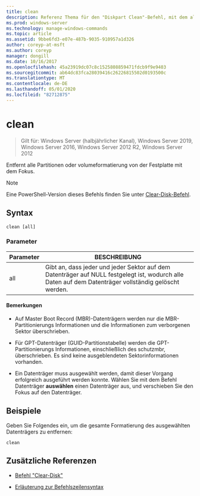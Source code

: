 ```yaml
---
title: clean
description: Referenz Thema für den "Diskpart Clean"-Befehl, mit dem alle Partitionen oder volumeformatierung aus dem Datenträger mit dem Fokus entfernt werden.
ms.prod: windows-server
ms.technology: manage-windows-commands
ms.topic: article
ms.assetid: 9bbe6fd3-e07e-487b-9035-910957a1d326
author: coreyp-at-msft
ms.author: coreyp
manager: dongill
ms.date: 10/16/2017
ms.openlocfilehash: 45a23919dc07c8c1525808859471fdcb9f9e9403
ms.sourcegitcommit: ab64dc83fca28039416c26226815502d0193500c
ms.translationtype: MT
ms.contentlocale: de-DE
ms.lasthandoff: 05/01/2020
ms.locfileid: "82712875"
---
```

# <a name="clean"></a>clean

> Gilt für: Windows Server (halbjährlicher Kanal), Windows Server 2019, Windows Server 2016, Windows Server 2012 R2, Windows Server 2012

Entfernt alle Partitionen oder volumeformatierung von der Festplatte mit dem Fokus.

>[!NOTE]
> Eine PowerShell-Version dieses Befehls finden Sie unter [Clear-Disk-Befehl](https://docs.microsoft.com/powershell/module/storage/clear-disk).

## <a name="syntax"></a>Syntax

```
clean [all]
```

### <a name="parameters"></a>Parameter

| Parameter | BESCHREIBUNG |
| --------- | ----------- |
| all | Gibt an, dass jeder und jeder Sektor auf dem Datenträger auf NULL festgelegt ist, wodurch alle Daten auf dem Datenträger vollständig gelöscht werden. |

#### <a name="remarks"></a>Bemerkungen

- Auf Master Boot Record (MBR)-Datenträgern werden nur die MBR-Partitionierungs Informationen und die Informationen zum verborgenen Sektor überschrieben.

- Für GPT-Datenträger (GUID-Partitionstabelle) werden die GPT-Partitionierungs Informationen, einschließlich des schutzmbr, überschrieben. Es sind keine ausgeblendeten Sektorinformationen vorhanden.

- Ein Datenträger muss ausgewählt werden, damit dieser Vorgang erfolgreich ausgeführt werden konnte. Wählen Sie mit dem Befehl Datenträger **auswählen** einen Datenträger aus, und verschieben Sie den Fokus auf den Datenträger.

## <a name="examples"></a>Beispiele

Geben Sie Folgendes ein, um die gesamte Formatierung des ausgewählten Datenträgers zu entfernen:

```
clean
```

## <a name="additional-references"></a>Zusätzliche Referenzen

- [Befehl "Clear-Disk"](https://docs.microsoft.com/powershell/module/storage/clear-disk)

- [Erläuterung zur Befehlszeilensyntax](command-line-syntax-key.md)
